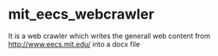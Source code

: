 # mit_eecs_webcrawler
It is a web crawler which writes the generall web content from http://www.eecs.mit.edu/ into a docx file
